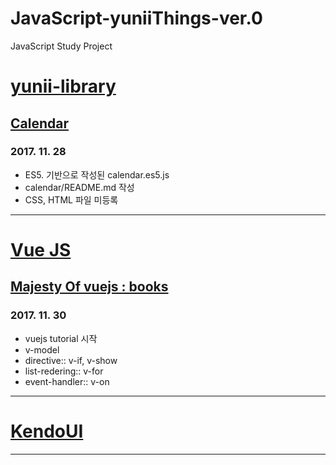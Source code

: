 # JavaScript-yuniiThings-ver.0
JavaScript Study Project

# [yunii-library](https://github.com/yuniiThings/JavaScript-yuniiThings-ver.0/tree/master/yunii-Library)
## [Calendar](https://github.com/yuniiThings/JavaScript-yuniiThings-ver.0/tree/master/yunii-Library/calendar)
###  2017. 11. 28
- ES5. 기반으로 작성된 calendar.es5.js
- calendar/README.md 작성
- CSS, HTML 파일 미등록

---
# [Vue JS](ttps://github.com/yuniiThings/JavaScript-yuniiThings-ver.0/tree/master/Vuejs)

## [Majesty Of vuejs : books](https://github.com/yuniiThings/JavaScript-yuniiThings-ver.0/tree/master/Vuejs/study-the-majesty-of-vuejs)

### 2017. 11. 30
- vuejs tutorial 시작
- v-model
- directive:: v-if, v-show
- list-redering:: v-for
- event-handler:: v-on

---

# [KendoUI](https://github.com/yuniiThings/JavaScript-yuniiThings-ver.0/tree/master/KendoUI)

---
